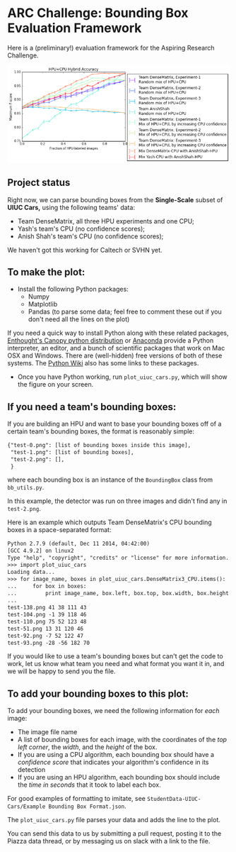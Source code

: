 ARC Challenge: Bounding Box Evaluation Framework
================================================

Here is a (preliminary!) evaluation framework for the Aspiring Research Challenge.

![Plot so far](3-Mix.png)

Project status
--------------

Right now, we can parse bounding boxes from the **Single-Scale** subset of **UIUC Cars,** using the following teams' data:

- Team DenseMatrix, all three HPU experiments and one CPU;
- Yash's team's CPU (no confidence scores);
- Anish Shah's team's CPU (no confidence scores);

We haven't got this working for Caltech or SVHN yet.

To make the plot:
-----------------

- Install the following Python packages:
  - Numpy
  - Matplotlib
  - Pandas (to parse some data; feel free to comment these out if you don't need all the lines on the plot)

If you need a quick way to install Python along with these related packages, [Enthought's Canopy python distribution](https://enthought.com/products/canopy/) or [Anaconda](https://store.continuum.io/cshop/anaconda/) provide a Python interpreter, an editor, and a bunch of scientific packages that work on Mac OSX and Windows. There are (well-hidden) free versions of both of these systems. The [Python Wiki](http://www.scipy.org/install.html) also has some links to these packages.

- Once you have Python working, run `plot_uiuc_cars.py`, which will show the figure on your screen.

If you need a team's bounding boxes:
------------------------------------

If you are building an HPU and want to base your bounding boxes off of a certain team's bounding boxes, the format is reasonably simple:

    {"test-0.png": [list of bounding boxes inside this image],
     "test-1.png": [list of bounding boxes],
     "test-2.png": [],
     }

where each bounding box is an instance of the `BoundingBox` class from `bb_utils.py`.

In this example, the detector was run on three images and didn't find any in `test-2.png`.

Here is an example which outputs Team DenseMatrix's CPU bounding boxes in a space-separated format:

    Python 2.7.9 (default, Dec 11 2014, 04:42:00)
    [GCC 4.9.2] on linux2
    Type "help", "copyright", "credits" or "license" for more information.
    >>> import plot_uiuc_cars
    Loading data...
    >>> for image_name, boxes in plot_uiuc_cars.DenseMatrix3_CPU.items():
    ...     for box in boxes:
    ...         print image_name, box.left, box.top, box.width, box.height
    ...
    test-138.png 41 38 111 43
    test-104.png -1 39 118 46
    test-110.png 75 52 123 48
    test-51.png 13 31 120 46
    test-92.png -7 52 122 47
    test-93.png -28 -56 182 70

If you would like to use a team's bounding boxes but can't get the code to work, let us know what team you need and what format you want it in, and we will be happy to send you the file.

To add your bounding boxes to this plot:
----------------------------------------

To add your bounding boxes, we need the following information for *each* image:

- The image file name
- A list of bounding boxes for each image, with the coordinates of the *top left corner*, the *width*, and the *height* of the box.
- If you are using a CPU algorithm, each bounding box should have a *confidence score* that indicates your algorithm's confidence in its detection
- If you are using an HPU algorithm, each bounding box should include the *time in seconds* that it took to label each box.

For good examples of formatting to imitate, see `StudentData-UIUC-Cars/Example Bounding Box Format.json`.

The `plot_uiuc_cars.py` file parses your data and adds the line to the plot.

You can send this data to us by submitting a pull request, posting it to the Piazza data thread, or by messaging us on slack with a link to the file.

